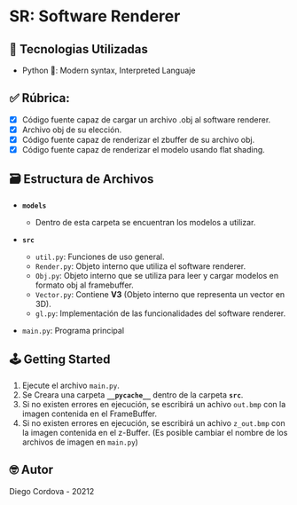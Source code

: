 # SR: Software Renderer

## 📡 Tecnologias Utilizadas
- Python 🐍: Modern syntax, Interpreted Languaje

## ✅ Rúbrica:

  - [x] Código fuente capaz de cargar un archivo .obj al software renderer.
  - [x] Archivo obj de su elección.
  - [x] Código fuente capaz de renderizar el zbuffer de su archivo obj.
  - [x] Código fuente capaz de renderizar el modelo usando flat shading.

## 🗃️ Estructura de Archivos

- **`models`**

  - Dentro de esta carpeta se encuentran los modelos a utilizar.

- **`src`**

  - `util.py`: Funciones de uso general.
  - `Render.py`: Objeto interno que utiliza el software renderer.
  - `Obj.py`: Objeto interno que se utiliza para leer y cargar modelos en formato obj al framebuffer.
  - `Vector.py`: Contiene **V3** (Objeto interno que representa un vector en 3D).
  - `gl.py`: Implementación de las funcionalidades del software renderer.

- `main.py`: Programa principal

## 🕹️ Getting Started

1. Ejecute el archivo `main.py`.
2. Se Creara una carpeta **`__pycache__`** dentro de la carpeta **`src`**.
3. Si no existen errores en ejecución, se escribirá un achivo `out.bmp` con la imagen contenida en el FrameBuffer. 
4. Si no existen errores en ejecución, se escribirá un achivo `z_out.bmp` con la imagen contenida en el z-Buffer. 
   (Es posible cambiar el nombre de los archivos de imagen en `main.py`) 

## 🤓 Autor

Diego Cordova - 20212
